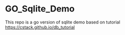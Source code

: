 # GO_Sqlite_Demo

This repo is a go version of sqlite demo based on tutorial https://cstack.github.io/db_tutorial
